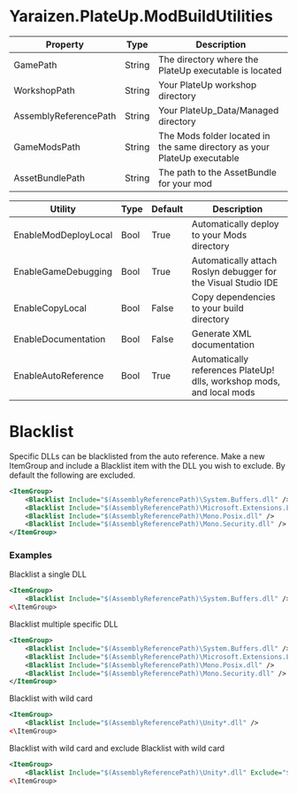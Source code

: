# Yaraizen.PlateUp.ModBuildUtilities

| Property				| Type		| Description |
| ---					| ---		| --- |
| GamePath				| String	| The directory where the PlateUp executable is located |
| WorkshopPath			| String	| Your PlateUp workshop directory |
| AssemblyReferencePath | String	| Your PlateUp_Data/Managed directory |
| GameModsPath			| String	| The Mods folder located in the same directory as your PlateUp executable |
| AssetBundlePath		| String	| The path to the AssetBundle for your mod |

| Utility				| Type		| Default	| Description |
| ---					| ---		| ---		| --- |
| EnableModDeployLocal	| Bool		| True		| Automatically deploy to your Mods directory |
| EnableGameDebugging	| Bool		| True		| Automatically attach Roslyn debugger for the Visual Studio IDE |
| EnableCopyLocal		| Bool		| False		| Copy dependencies to your build directory |
| EnableDocumentation	| Bool		| False		| Generate XML documentation |
| EnableAutoReference   | Bool		| True		| Automatically references PlateUp! dlls, workshop mods, and local mods |

# Blacklist
Specific DLLs can be blacklisted from the auto reference. Make a new ItemGroup and include a Blacklist item with the DLL you wish to exclude. By default the following are excluded.

```xml
<ItemGroup>
	<Blacklist Include="$(AssemblyReferencePath)\System.Buffers.dll" />
	<Blacklist Include="$(AssemblyReferencePath)\Microsoft.Extensions.Logging.Abstractions.dll" />
	<Blacklist Include="$(AssemblyReferencePath)\Mono.Posix.dll" />
	<Blacklist Include="$(AssemblyReferencePath)\Mono.Security.dll" />
</ItemGroup>
```

### Examples
Blacklist a single DLL
```xml
<ItemGroup>
	<Blacklist Include="$(AssemblyReferencePath)\System.Buffers.dll" />
<\ItemGroup>
```

Blacklist multiple specific DLL
```xml
<ItemGroup>
	<Blacklist Include="$(AssemblyReferencePath)\System.Buffers.dll" />
	<Blacklist Include="$(AssemblyReferencePath)\Microsoft.Extensions.Logging.Abstractions.dll" />
	<Blacklist Include="$(AssemblyReferencePath)\Mono.Posix.dll" />
	<Blacklist Include="$(AssemblyReferencePath)\Mono.Security.dll" />
</ItemGroup>
```

Blacklist with wild card
```xml
<ItemGroup>
	<Blacklist Include="$(AssemblyReferencePath)\Unity*.dll" />
<\ItemGroup>
```

Blacklist with wild card and exclude
Blacklist with wild card
```xml
<ItemGroup>
	<Blacklist Include="$(AssemblyReferencePath)\Unity*.dll" Exclude="$(AssemblyReferencePath)\Unity.Entities.dll" />
<\ItemGroup>
```
